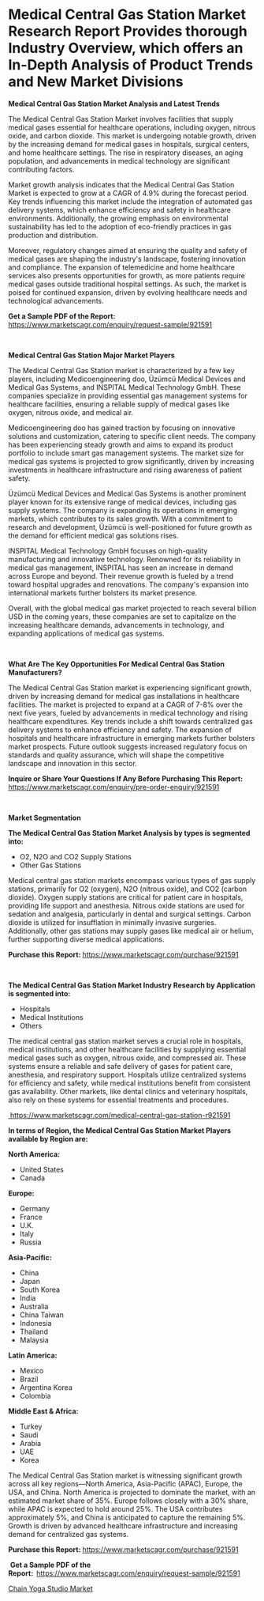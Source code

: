 <p><h1>Medical Central Gas Station Market Research Report Provides thorough Industry Overview, which offers an In-Depth Analysis of Product Trends and New Market Divisions</h1></p><p><strong>Medical Central Gas Station Market Analysis and Latest Trends</strong></p>
<p><p>The Medical Central Gas Station Market involves facilities that supply medical gases essential for healthcare operations, including oxygen, nitrous oxide, and carbon dioxide. This market is undergoing notable growth, driven by the increasing demand for medical gases in hospitals, surgical centers, and home healthcare settings. The rise in respiratory diseases, an aging population, and advancements in medical technology are significant contributing factors.</p><p>Market growth analysis indicates that the Medical Central Gas Station Market is expected to grow at a CAGR of 4.9% during the forecast period. Key trends influencing this market include the integration of automated gas delivery systems, which enhance efficiency and safety in healthcare environments. Additionally, the growing emphasis on environmental sustainability has led to the adoption of eco-friendly practices in gas production and distribution. </p><p>Moreover, regulatory changes aimed at ensuring the quality and safety of medical gases are shaping the industry's landscape, fostering innovation and compliance. The expansion of telemedicine and home healthcare services also presents opportunities for growth, as more patients require medical gases outside traditional hospital settings. As such, the market is poised for continued expansion, driven by evolving healthcare needs and technological advancements.</p></p>
<p><strong>Get a Sample PDF of the Report:&nbsp;</strong> <a href="https://www.marketscagr.com/enquiry/request-sample/921591?utm_campaign=2470&utm_medium=2&utm_source=Github&utm_content=ia&utm_term=07032025&utm_id=medical-central-gas-station">https://www.marketscagr.com/enquiry/request-sample/921591</a></p>
<p>&nbsp;</p>
<p><strong>Medical Central Gas Station Major Market Players</strong></p>
<p><p>The Medical Central Gas Station market is characterized by a few key players, including Medicoengineering doo, Üzümcü Medical Devices and Medical Gas Systems, and INSPITAL Medical Technology GmbH. These companies specialize in providing essential gas management systems for healthcare facilities, ensuring a reliable supply of medical gases like oxygen, nitrous oxide, and medical air.</p><p>Medicoengineering doo has gained traction by focusing on innovative solutions and customization, catering to specific client needs. The company has been experiencing steady growth and aims to expand its product portfolio to include smart gas management systems. The market size for medical gas systems is projected to grow significantly, driven by increasing investments in healthcare infrastructure and rising awareness of patient safety.</p><p>Üzümcü Medical Devices and Medical Gas Systems is another prominent player known for its extensive range of medical devices, including gas supply systems. The company is expanding its operations in emerging markets, which contributes to its sales growth. With a commitment to research and development, Üzümcü is well-positioned for future growth as the demand for efficient medical gas solutions rises.</p><p>INSPITAL Medical Technology GmbH focuses on high-quality manufacturing and innovative technology. Renowned for its reliability in medical gas management, INSPITAL has seen an increase in demand across Europe and beyond. Their revenue growth is fueled by a trend toward hospital upgrades and renovations. The company's expansion into international markets further bolsters its market presence.</p><p>Overall, with the global medical gas market projected to reach several billion USD in the coming years, these companies are set to capitalize on the increasing healthcare demands, advancements in technology, and expanding applications of medical gas systems.</p></p>
<p>&nbsp;</p>
<p><strong>What Are The Key Opportunities For Medical Central Gas Station Manufacturers?</strong></p>
<p><p>The Medical Central Gas Station market is experiencing significant growth, driven by increasing demand for medical gas installations in healthcare facilities. The market is projected to expand at a CAGR of 7-8% over the next five years, fueled by advancements in medical technology and rising healthcare expenditures. Key trends include a shift towards centralized gas delivery systems to enhance efficiency and safety. The expansion of hospitals and healthcare infrastructure in emerging markets further bolsters market prospects. Future outlook suggests increased regulatory focus on standards and quality assurance, which will shape the competitive landscape and innovation in this sector.</p></p>
<p><strong>Inquire or Share Your Questions If Any Before Purchasing This Report:</strong> <a href="https://www.marketscagr.com/enquiry/pre-order-enquiry/921591?utm_campaign=2470&utm_medium=2&utm_source=Github&utm_content=ia&utm_term=07032025&utm_id=medical-central-gas-station">https://www.marketscagr.com/enquiry/pre-order-enquiry/921591</a></p>
<p>&nbsp;</p>
<p><strong>Market Segmentation</strong></p>
<p><strong>The Medical Central Gas Station Market Analysis by types is segmented into:</strong></p>
<p><ul><li>O2, N2O and CO2 Supply Stations</li><li>Other Gas Stations</li></ul></p>
<p><p>Medical central gas station markets encompass various types of gas supply stations, primarily for O2 (oxygen), N2O (nitrous oxide), and CO2 (carbon dioxide). Oxygen supply stations are critical for patient care in hospitals, providing life support and anesthesia. Nitrous oxide stations are used for sedation and analgesia, particularly in dental and surgical settings. Carbon dioxide is utilized for insufflation in minimally invasive surgeries. Additionally, other gas stations may supply gases like medical air or helium, further supporting diverse medical applications.</p></p>
<p><strong>Purchase this Report:&nbsp;</strong><a href="https://www.marketscagr.com/purchase/921591?utm_campaign=2470&utm_medium=2&utm_source=Github&utm_content=ia&utm_term=07032025&utm_id=medical-central-gas-station">https://www.marketscagr.com/purchase/921591</a></p>
<p>&nbsp;</p>
<p><strong>The Medical Central Gas Station Market Industry Research by Application is segmented into:</strong></p>
<p><ul><li>Hospitals</li><li>Medical Institutions</li><li>Others</li></ul></p>
<p><p>The medical central gas station market serves a crucial role in hospitals, medical institutions, and other healthcare facilities by supplying essential medical gases such as oxygen, nitrous oxide, and compressed air. These systems ensure a reliable and safe delivery of gases for patient care, anesthesia, and respiratory support. Hospitals utilize centralized systems for efficiency and safety, while medical institutions benefit from consistent gas availability. Other markets, like dental clinics and veterinary hospitals, also rely on these systems for essential treatments and procedures.</p></p>
<p><a href="https://www.marketscagr.com/medical-central-gas-station-r921591?utm_campaign=2470&utm_medium=2&utm_source=Github&utm_content=ia&utm_term=07032025&utm_id=medical-central-gas-station">&nbsp;https://www.marketscagr.com/medical-central-gas-station-r921591</a></p>
<p><strong>In terms of Region, the Medical Central Gas Station Market Players available by Region are:</strong></p>
<p>
    <p> <strong> North America: </strong>
        <ul>
            <li>United States</li>
            <li>Canada</li>
        </ul>
        </p> 
    <p> <strong> Europe: </strong>
        <ul>
            <li>Germany</li>
            <li>France</li>
            <li>U.K.</li>
            <li>Italy</li>
            <li>Russia</li>
        </ul>
        </p> 
    <p> <strong> Asia-Pacific: </strong>
        <ul>
            <li>China</li>
            <li>Japan</li>
            <li>South Korea</li>
            <li>India</li>
            <li>Australia</li>
            <li>China Taiwan</li>
            <li>Indonesia</li>
            <li>Thailand</li>
            <li>Malaysia</li>
        </ul>
        </p> 
    <p> <strong> Latin America: </strong>
        <ul>
            <li>Mexico</li>
            <li>Brazil</li>
            <li>Argentina Korea</li>
            <li>Colombia</li>
        </ul>
        </p> 
    <p> <strong> Middle East & Africa: </strong>
        <ul>
            <li>Turkey</li>
            <li>Saudi</li>
            <li>Arabia</li>
            <li>UAE</li>
            <li>Korea</li>
        </ul>
    </p>
    </p>
<p><p>The Medical Central Gas Station market is witnessing significant growth across all key regions—North America, Asia-Pacific (APAC), Europe, the USA, and China. North America is projected to dominate the market, with an estimated market share of 35%. Europe follows closely with a 30% share, while APAC is expected to hold around 25%. The USA contributes approximately 5%, and China is anticipated to capture the remaining 5%. Growth is driven by advanced healthcare infrastructure and increasing demand for centralized gas systems.</p></p>
<p><strong>Purchase this Report: </strong><a href="https://www.marketscagr.com/purchase/921591?utm_campaign=2470&utm_medium=2&utm_source=Github&utm_content=ia&utm_term=07032025&utm_id=medical-central-gas-station">https://www.marketscagr.com/purchase/921591</a></p>
<p>&nbsp;<strong>Get a Sample PDF of the Report:&nbsp;&nbsp;</strong><a href="https://www.marketscagr.com/enquiry/request-sample/921591?utm_campaign=2470&utm_medium=2&utm_source=Github&utm_content=ia&utm_term=07032025&utm_id=medical-central-gas-station">https://www.marketscagr.com/enquiry/request-sample/921591</a></p>
<p><strong></strong></p>
<p><p><a href="https://github.com/GenaGaines34/Market-Research-Report-List-2/blob/main/chain-yoga-studio-market.md?utm_campaign=2470&utm_medium=2&utm_source=Github&utm_content=ia&utm_term=07032025&utm_id=medical-central-gas-station">Chain Yoga Studio Market</a></p></p>